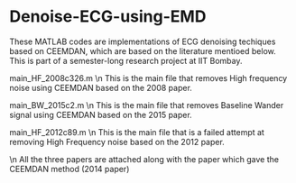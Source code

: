 # Denoise-ECG-using-EMD
These MATLAB codes are implementations of ECG denoising techiques based on CEEMDAN, which are based on the literature mentioed below.
This is part of a semester-long research project at IIT Bombay.


main_HF_2008c326.m \n
This is the main file that removes High frequency noise using CEEMDAN based on the 2008 paper.

main_BW_2015c2.m \n
This is the main file that removes Baseline Wander signal using CEEMDAN based on the 2015 paper.

main_HF_2012c89.m \n
This is the main file that is a failed attempt at removing High Frequency noise based on the 2012 paper.

\n
All the three papers are attached along with the paper which gave the CEEMDAN method (2014 paper)

